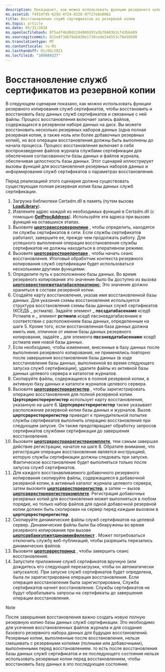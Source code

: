 ```yaml
---
description: Показывает, как можно использовать функции резервного копирования служб сертификатов, чтобы восстановить и восстановить базу данных служб сертификатов и связанные с ней файлы.
ms.assetid: f4914f45-629d-4f24-8328-d7f27e8a0062
title: Восстановление служб сертификатов из резервной копии
ms.topic: article
ms.date: 05/31/2018
ms.openlocfilehash: 8f5adf46d802194909397a3b70483b3cf43bb409
ms.sourcegitcommit: 831e8f3db78ab820e1710cede244553c70e50500
ms.translationtype: MT
ms.contentlocale: ru-RU
ms.lasthandoff: 01/08/2021
ms.locfileid: "105684327"
---
```

# <a name="restoring-certificate-services-from-backup"></a>Восстановление служб сертификатов из резервной копии

В следующем сценарии показано, как можно использовать функции резервного копирования служб сертификатов, чтобы восстановить и восстановить базу данных служб сертификатов и связанные с ней файлы. Процесс восстановления включает запись файлов, содержащихся в резервном наборе данных на диск. Вы можете восстановить несколько резервных наборов данных (одна полная резервная копия, а также ноль или более добавочных резервных копий), но все операции восстановления должны быть выполнены до начала процесса. Процесс восстановления включает в себя воспроизведение файлов журнала службами сертификации для обеспечения согласованности базы данных и файлов журнала, обеспечивая целостность базы данных. Этот сценарий иллюстрирует вызовы функций для восстановления резервных наборов данных и информирования служб сертификатов о параметрах восстановления.

Перед реализацией этого сценария должна существовать существующая полная резервная копия базы данных служб сертификации.

1.  Загрузка библиотеки Certadm.dll в память (путем вызова [**LoadLibrary**](/windows/win32/api/libloaderapi/nf-libloaderapi-loadlibrarya)).
2.  Извлеките адрес каждой из необходимых функций в Certadm.dll (с помощью [**GetProcAddress**](/windows/win32/api/libloaderapi/nf-libloaderapi-getprocaddress)). Используйте эти адреса при вызове функций на оставшихся этапах.
3.  Вызовите [**цертсрвиссерверонлине**](/windows/desktop/api/Certbcli/nf-certbcli-certsrvisserveronlinew) , чтобы определить, находятся ли службы сертификатов в сети. Если службы сертификатов работают, завершите ее, прежде чем продолжать работу. Для успешного выполнения операции восстановления службы сертификатов не должны находиться в оперативном режиме.
4.  Вызовите [**цертсрвресторепрепаре**](/windows/desktop/api/Certbcli/nf-certbcli-certsrvrestorepreparew) , чтобы начать сеанс восстановления. Итоговый обработчик контекста резервного копирования служб сертификации будет использоваться несколькими другими функциями.
5.  Определите путь к расположению базы данных. Во время резервного копирования это значение было бы доступно из вызова [**цертсрвресторежетдатабаселокатионс**](/windows/desktop/api/Certbcli/nf-certbcli-certsrvrestoregetdatabaselocationsw); Это значение должно храниться в составе резервной копии.
6.  Создайте карту восстановления, указав имя восстановленной базы данных. Для указания схемы восстановления используется структура восстановления схемы базы данных служб сертификатов (КСЕДБ \_ рстмапв). Задайте элемент \_ **пвсздатабасенаме** кседб Рстмапв и \_ элемент **рстмапв** кседб пвсзневдатабасенаме в соответствии с расположением базы данных, определенным на шаге 5. Кроме того, если восстановленная база данных должна иметь имя, отличное от имени базы данных резервного копирования, задайте \_ для элемента **пвсзневдатабасенаме** кседб рстмапв имя новой базы данных.
7.  Если необходимо, чтобы изменения, внесенные в базу данных после выполнения резервного копирования, не применялись повторно после завершения восстановления базы данных (в ходе восстановления базы данных, выполненной во время следующего запуска служб сертификации), удалите файлы из активной базы данных целевого сервера и каталогов журналов.
8.  Скопируйте файлы, содержащиеся в полной резервной копии, в активную базу данных и каталоги журналов целевого сервера.
9.  Вызовите [**цертсрвресторерегистер**](/windows/desktop/api/Certbcli/nf-certbcli-certsrvrestoreregisterw) , чтобы зарегистрировать операцию восстановления для полной резервной копии. **Цертсрвресторерегистер** использует карту восстановления, указанную на шаге 6. **Цертсрвресторерегистер** также указывает расположение резервной копии базы данных и журналов. Вызов **цертсрвресторерегистер** приведет к принудительной попытке службы сертификатов выполнить операцию восстановления при следующем запуске. Он также предотвращает обработку запросов сертификатов службами сертификации до завершения восстановления.
10. Вызовите [**цертсрвресторерегистеркомплете**](/windows/desktop/api/Certbcli/nf-certbcli-certsrvrestoreregistercomplete), тем самым завершая действие регистрации, начатое на шаге 8. Обратите внимание, что регистрация операции восстановления является инструкцией, которую службы сертификации должны следовать при запуске. Фактическое восстановление будет выполняться только после запуска служб сертификатов.
11. Для каждого восстанавливаемого добавочного резервного копирования скопируйте файлы, содержащиеся в добавочной резервной копии, в активный каталог журнала целевого сервера, затем вызовите [**цертсрвресторерегистер**](/windows/desktop/api/Certbcli/nf-certbcli-certsrvrestoreregisterw), а затем — вызов [**цертсрвресторерегистеркомплете**](/windows/desktop/api/Certbcli/nf-certbcli-certsrvrestoreregistercomplete). Регистрация добавочных резервных копий для восстановления может выполняться в любом порядке, но только набор файлов для одной добавочной резервной копии должен быть скопирован на сервер перед каждым вызовом в **цертсрвресторерегистер**.
12. Скопируйте динамические файлы служб сертификатов на целевой сервер. Динамические файлы были бы обнаружены во время резервного копирования при вызове [**цертсрвбаккупжетдинамикфилелист**](/windows/desktop/api/Certbcli/nf-certbcli-certsrvbackupgetdynamicfilelistw) . Может потребоваться отключить службу веб-публикаций, чтобы разрешить перезапись динамических файлов.
13. Вызовите [**цертсрвресторинд**](/windows/desktop/api/Certbcli/nf-certbcli-certsrvrestoreend) , чтобы завершить сеанс восстановления.
14. Запустите приложение служб сертификатов вручную (или дождитесь его следующей перезагрузки, чтобы он автоматически запускался). При запуске служб сертификатов будет определена, была ли зарегистрирована операция восстановления. Если операция восстановления была зарегистрирована, Служба сертификатов начнет восстановление. Службы сертификатов не будут обрабатывать запросы на сертификаты до завершения операции восстановления.

> [!Note]  
> После завершения восстановления важно создать новую полную резервную копию базы данных служб сертификации. Это необходимо для усечения восстановленных файлов журнала и для создания базового резервного набора данных для будущих восстановлений. Резервные копии, выполненные после восстановления, нельзя смешивать с резервными копиями (полными или добавочными), выполненными перед восстановлением. то есть после восстановления базы данных служб сертификатов и ее последующего состояния нельзя использовать резервные копии перед восстановлением, чтобы восстановить базу данных в это последующее состояние.

 

 

 
